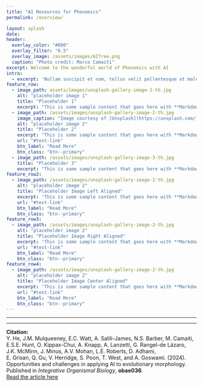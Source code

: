 ```yaml
---
title: "AI Resources for Phenomics"
permalink: /overview/

layout: splash
date: 
header:
  overlay_color: "#000"
  overlay_filter: "0.5"
  overlay_image: /assets/images/AITree.png
  caption: "Photo credit: Marco Camaiti"
excerpt: Welcome to the wonderful world of Phenomics with AI
intro: 
  - excerpt: 'Nullam suscipit et nam, tellus velit pellentesque at malesuada, enim eaque. Quis nulla, netus tempor in diam gravida tincidunt, *proin faucibus* voluptate felis id sollicitud in. Centered with `type="center"`'
feature_row:
  - image_path: assets/images/unsplash-gallery-image-1-th.jpg
    alt: "placeholder image 1"
    title: "Placeholder 1"
    excerpt: "This is some sample content that goes here with **Markdown** formatting."
  - image_path: /assets/images/unsplash-gallery-image-2-th.jpg
    image_caption: "Image courtesy of [Unsplash](https://unsplash.com/)"
    alt: "placeholder image 2"
    title: "Placeholder 2"
    excerpt: "This is some sample content that goes here with **Markdown** formatting."
    url: "#test-link"
    btn_label: "Read More"
    btn_class: "btn--primary"
  - image_path: /assets/images/unsplash-gallery-image-3-th.jpg
    title: "Placeholder 3"
    excerpt: "This is some sample content that goes here with **Markdown** formatting."
feature_row2:
  - image_path: /assets/images/unsplash-gallery-image-2-th.jpg
    alt: "placeholder image 2"
    title: "Placeholder Image Left Aligned"
    excerpt: 'This is some sample content that goes here with **Markdown** formatting. Left aligned with `type="left"`'
    url: "#test-link"
    btn_label: "Read More"
    btn_class: "btn--primary"
feature_row3:
  - image_path: /assets/images/unsplash-gallery-image-2-th.jpg
    alt: "placeholder image 2"
    title: "Placeholder Image Right Aligned"
    excerpt: 'This is some sample content that goes here with **Markdown** formatting. Right aligned with `type="right"`'
    url: "#test-link"
    btn_label: "Read More"
    btn_class: "btn--primary"
feature_row4:
  - image_path: /assets/images/unsplash-gallery-image-2-th.jpg
    alt: "placeholder image 2"
    title: "Placeholder Image Center Aligned"
    excerpt: 'This is some sample content that goes here with **Markdown** formatting. Centered with `type="center"`'
    url: "#test-link"
    btn_label: "Read More"
    btn_class: "btn--primary"
---
```


---

---
**Citation:**  
Y. He, J.M. Mulqueeney, E.C. Watt, A. Salili-James, N.S. Barber, M. Camaiti,  
E.S.E. Hunt, O. Kippax-Chui, A. Knapp, A. Lanzetti, G. Rangel-de Lázaro,  
J.K. McMinn, J. Minus, A.V. Mohan, L.E. Roberts, D. Adhami,  
E. Grisan, Q. Gu, V. Herridge, S. Poon, T. West, and A. Goswami. (2024). 
Opportunities and challenges in applying AI to evolutionary morphology. 
Published in _Integrative Organismal Biology_, **obae036**.  
[Read the article here](https://academic.oup.com/iob/article/6/1/obae036/7769702)
